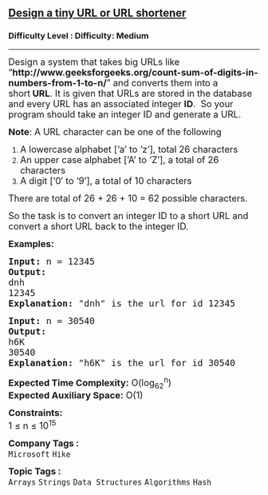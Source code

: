 <h2><a href="https://www.geeksforgeeks.org/problems/design-a-tiny-url-or-url-shortener2031/1?page=1&category=Strings&difficulty=Easy,Medium&status=unsolved&sortBy=latest">Design a tiny URL or URL shortener</a></h2><h3>Difficulty Level : Difficulty: Medium</h3><hr><div class="problems_problem_content__Xm_eO"><p><span style="font-size: 18px;">Design a system that takes big URLs like “<strong>http://www.geeksforgeeks.org/count-sum-of-digits-in-numbers-from-1-to-n/</strong>” and converts them into a short<strong>&nbsp;URL</strong>. It is given that URLs are stored in the database and every URL has an associated integer <strong>ID</strong>.&nbsp; So your program should take an integer ID and generate a URL.&nbsp; </span></p>
<p><span style="font-size: 18px;"><strong>Note</strong>: A URL character can be one of the following</span></p>
<ol>
<li><span style="font-size: 18px;">A lowercase alphabet [‘a’ to ‘z’], total 26 characters</span></li>
<li><span style="font-size: 18px;">An upper case alphabet [‘A’ to ‘Z’], a total of 26 characters</span></li>
<li><span style="font-size: 18px;">A digit [‘0′ to ‘9’], a total of 10 characters</span></li>
</ol>
<p><span style="font-size: 18px;">There are total of 26 + 26 + 10 = 62 possible characters.</span></p>
<p><span style="font-size: 18px;">So the task is to convert an integer ID to a short URL and convert a short URL back to the integer ID.</span></p>
<p><span style="font-size: 18px;"><strong>Examples:</strong></span></p>
<pre><span style="font-size: 18px;"><strong>Input: </strong>n = 12345
<strong>Output:</strong> 
dnh
12345
<strong>Explanation:</strong> "dnh" is the url for id 12345</span></pre>
<pre><span style="font-size: 18px;"><strong>Input:</strong> n = 30540
<strong>Output:</strong> 
h6K
30540
<strong>Explanation:</strong> "h6K" is the url for id 30540</span></pre>
<p><span style="font-size: 18px;"><strong>Expected Time Complexity:</strong> O(log<sub>62</sub><sup>n</sup>)<br><strong>Expected Auxiliary Space:</strong>&nbsp;O(1)</span></p>
<p><span style="font-size: 18px;"><strong>Constraints:</strong><br>1 ≤ n ≤ 10<sup>15</sup></span></p></div><p><span style=font-size:18px><strong>Company Tags : </strong><br><code>Microsoft</code>&nbsp;<code>Hike</code>&nbsp;<br><p><span style=font-size:18px><strong>Topic Tags : </strong><br><code>Arrays</code>&nbsp;<code>Strings</code>&nbsp;<code>Data Structures</code>&nbsp;<code>Algorithms</code>&nbsp;<code>Hash</code>&nbsp;